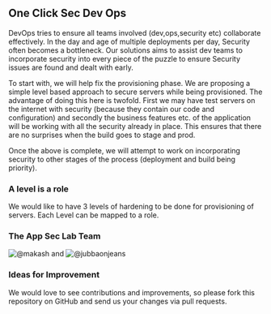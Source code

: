 ## One Click Sec Dev Ops

DevOps tries to ensure all teams involved (dev,ops,security etc) collaborate effectively. In the day and age of multiple deployments per day, Security often becomes a bottleneck. Our solutions aims to assist dev teams to incorporate security into every piece of the puzzle to ensure Security issues are found and dealt with early. 

To start with, we will help fix the provisioning phase. We are proposing a simple level based approach to secure servers while being provisioned. The advantage of doing this here is twofold. First we may have test servers on the internet with security (because they contain our code and configuration) and secondly the business features etc. of the application will be working with all the security already in place. This ensures that there are no surprises when the build goes to stage and prod.

Once the above is complete, we will attempt to work on incorporating security to other stages of the process (deployment and build being priority). 

### A level is a role
We would like to have 3 levels of hardening to be done for provisioning of servers. Each Level can be mapped to a role. 

### The App Sec Lab Team
![@makash](https://twitter.com/makash) and ![@jubbaonjeans](https://twitter.com/jubbaonjeans)


### Ideas for Improvement

We would love to see contributions and improvements, so please fork this
repository on GitHub and send us your changes via pull requests.
